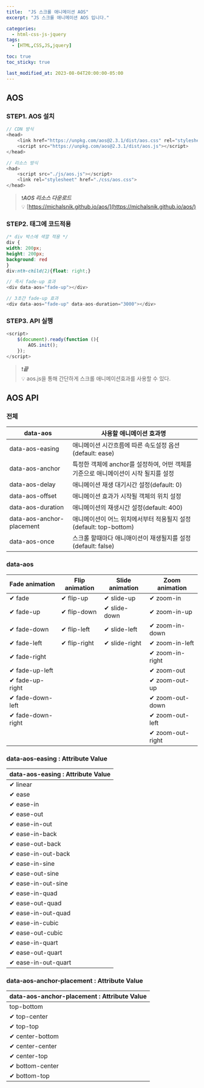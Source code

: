 ```yaml
---
title:  "JS 스크롤 애니메이션 AOS"
excerpt: "JS 스크롤 애니메이션 AOS 입니다."

categories:
  - html-css-js-jquery
tags:
  - [HTML,CSS,JS,jquery]

toc: true
toc_sticky: true

last_modified_at: 2023-08-04T20:00:00-05:00
---
```


## AOS

### STEP1. AOS 설치
```js
// CDN 방식
<head>
	<link href="https://unpkg.com/aos@2.3.1/dist/aos.css" rel="stylesheet">
	<script src="https://unpkg.com/aos@2.3.1/dist/aos.js"></script>
</head>

```
```js
// 리소스 방식
<had>
    <script src="./js/aos.js"></script>
    <link rel="stylesheet" href="./css/aos.css">
</head>

```  
> ❗***AOS 리소스 다운로드***  
> 💡 [https://michalsnik.github.io/aos/](https://michalsnik.github.io/aos/)


### STEP2. 태그에 코드적용
```css
/* div 박스에 색깔 적용 */
div {
width: 200px;
height: 200px;
background: red
}
div:nth-child(2){float: right;}

```
```js
// 즉시 fade-up 효과
<div data-aos="fade-up"></div>

// 3초간 fade-up 효과
<div data-aos="fade-up" data-aos-duration="3000"></div>

```


### STEP3. API 실행
```js
<script>
    $(document).ready(function (){
        AOS.init();
    });
</script>

```

> ❗***끝***  
> 💡 aos.js을 통해 간단하게 스크롤 애니메이션효과를 사용할 수 있다.  



## AOS API
### 전체
| data-aos | 사용할 애니메이션 효과명 |
|---------------------------|----------------------------------------------------------|
| data-aos-easing | 애니메이션 시간흐름에 따른 속도설정 옵션(default: ease) |
| data-aos-anchor | 특정한 객체에 anchor를 설정하여, 어떤 객체를 기준으로 애니메이션이 시작 될지를 설정 |
| data-aos-delay | 애니메이션 재생 대기시간 설정(default: 0) |
| data-aos-offset | 애니메이션 효과가 시작될 객체의 위치 설정 |
| data-aos-duration | 애니메이션의 재생시간 설정(default: 400) |
| data-aos-anchor-placement | 애니메이션이 어느 위치에서부터 적용될지 설정(default: top-bottom) |
| data-aos-once | 스크롤 할때마다 애니매이션이 재생될지를 설정(default: false) |



### data-aos
| Fade animation    | Flip animation | Slide animation | Zoom animation   |
|-------------------|----------------|-----------------|------------------|
| ✔ fade              | ✔ flip-up        | ✔ slide-up        | ✔ zoom-in          |
| ✔ fade-up         | ✔ flip-down    | ✔ slide-down    | ✔ zoom-in-up     |
| ✔ fade-down       | ✔ flip-left    | ✔ slide-left    | ✔ zoom-in-down   |
| ✔ fade-left       | ✔ flip-right   | ✔ slide-right   | ✔ zoom-in-left   |
| ✔ fade-right      |                |                 | ✔ zoom-in-right  |
| ✔ fade-up-left    |                |                 | ✔ zoom-out       |
| ✔ fade-up-right   |                |                 | ✔ zoom-out-up    |
| ✔ fade-down-left  |                |                 | ✔ zoom-out-down  |
| ✔ fade-down-right |                |                 | ✔ zoom-out-left  |
|                   |                |                 | ✔ zoom-out-right |


### data-aos-easing : Attribute Value
| data-aos-easing : Attribute Value |
|-----------------------------------|
| ✔ linear                            |
| ✔ ease                            |
| ✔ ease-in                         |
| ✔ ease-out                        |
| ✔ ease-in-out                     |
| ✔ ease-in-back                    |
| ✔ ease-out-back                   |
| ✔ ease-in-out-back                |
| ✔ ease-in-sine                    |
| ✔ ease-out-sine                   |
| ✔ ease-in-out-sine                |
| ✔ ease-in-quad                    |
| ✔ ease-out-quad                   |
| ✔ ease-in-out-quad                |
| ✔ ease-in-cubic                   |
| ✔ ease-out-cubic                  |
| ✔ ease-in-quart                   |
| ✔ ease-out-quart                  |
| ✔ ease-in-out-quart               |


### data-aos-anchor-placement : Attribute Value
| data-aos-anchor-placement : Attribute Value |
|---------------------------------------------|
| top-bottom                                  |
| ✔ top-center                                |
| ✔ top-top                                   |
| ✔ center-bottom                             |
| ✔ center-center                             |
| ✔ center-top                                |
| ✔ bottom-center                             |
| ✔ bottom-top                                |